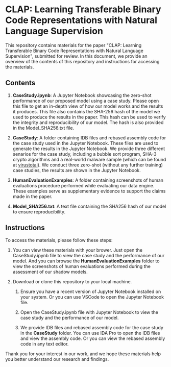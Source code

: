 # CLAP: Learning Transferable Binary Code Representations with Natural Language Supervision

This repository contains materials for the paper "CLAP: Learning Transferable Binary Code Representations with Natural Language Supervision", submitted for review. In this document, we provide an overview of the contents of this repository and instructions for accessing the materials.

## Contents

1. **CaseStudy.ipynb**: A Jupyter Notebook showcasing the zero-shot performance of our proposed model using a case study. Please open this file to get an in-depth view of how our model works and the results it produces. This file also contains 
the SHA-256 hash of the model we used to produce the results in the paper. This hash can be used to verify the integrity and reproducibility of our model. The hash is also provided in the Model_SHA256.txt file.

1. **CaseStudy**: A folder containing IDB files and rebased assembly code for the case study used in the Jupyter Notebook. These files are used to generate the results in the Jupyter Notebook. We provide three different senarios for the case study,
including a bubble sort program, SHA-3 crypto algorithms and a real-world malware sample (which can be found at [virustotal](https://www.virustotal.com/gui/file/cd677242197cdc89d7b8e2e3056030fe2bb9b384c95a7a027a7eee8182b8426f/)). We conduct three zero-shot (without any further training) case studies, the results are shown in the Jupyter Notebook.

1. **HumanEvaluationExamples**: A folder containing screenshots of human evaluations procedure performed while evaluating our data engine. These examples serve as supplementary evidence to support the claims made in the paper.

2. **Model_SHA256.txt**: A text file containing the SHA256 hash of our model to ensure reproducibility.

## Instructions

To access the materials, please follow these steps:

1. You can view these materials with your brower. Just open the CaseStudy.ipynb file to view the case study and the performance of our model. And you can browse the **HumanEvaluationExamples** folder to view the screenshots of human evaluations performed during the assessment of our shadow models. 

2. Download or clone this repository to your local machine.

   1. Ensure you have a recent version of Jupyter Notebook installed on your system. Or you can use VSCode to open the Jupyter Notebook file.

   2. Open the CaseStudy.ipynb file with Jupyter Notebook to view the case study and the performance of our model.
   
   3. We provide IDB files and rebased assembly code for the case study in the **CaseStudy** folder. You can use IDA Pro to open the IDB files and view the assembly code. Or you can view the rebased assembly code in any text editor.

Thank you for your interest in our work, and we hope these materials help you better understand our research and findings.
